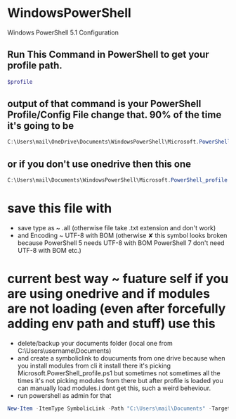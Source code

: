 # WindowsPowerShell
Windows PowerShell 5.1 Configuration

## Run This Command in PowerShell to get your profile path.
```powershell
$profile
```

## output of that command is your PowerShell Profile/Config File change that. 90% of the time it's going to be
```powershell
C:\Users\mail\OneDrive\Documents\WindowsPowerShell\Microsoft.PowerShell_profile.ps1
```
## or if you don't use onedrive then this one
```powershell
C:\Users\mail\Documents\WindowsPowerShell\Microsoft.PowerShell_profile.ps1
```

# save this file with
- save type as ~ .all (otherwise file take .txt extension and don't work)
- and Encoding ~ UTF-8 with BOM (otherwise ✘ this symbol looks broken because PowerShell 5 needs UTF-8 with BOM PowerShell 7 don't need UTF-8 with BOM etc.)

# current best way ~ fuature self if you are using onedrive and if modules are not loading (even after forcefully adding env path and stuff) use this
- delete/backup your documents folder (local one from C:\Users\username\Documents)
- and create a symboliclink to doucuments from one drive because when you install modules from cli it install there it's picking Microsoft.PowerShell_profile.ps1 but sometimes not sometimes all the times it's not picking modules from there but after profile is loaded you can manually load modules.i dont get this, such a weird beheviour.
- run powershell as admin for that
```powershell
New-Item -ItemType SymbolicLink -Path "C:\Users\mail\Documents" -Target "C:\Users\mail\OneDrive\Documents"
```
